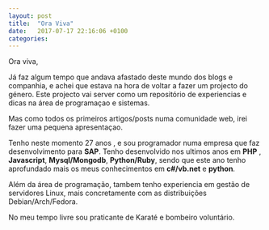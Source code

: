 ```yaml
---
layout: post
title:  "Ora Viva"
date:   2017-07-17 22:16:06 +0100
categories:
---
```


Ora viva,

Já faz algum tempo que andava afastado deste mundo dos blogs e companhia, e achei
que estava na hora de voltar a fazer um projecto do género.
Este projecto vai server como um repositório de experiencias e dicas na área de programaçao e sistemas.

Mas como todos os primeiros artigos/posts numa comunidade web, irei fazer uma pequena apresentaçao.

Tenho neste momento 27 anos , e sou programador numa empresa que faz desenvolvimento para **SAP**.
Tenho desenvolvido nos ultimos anos em **PHP** , **Javascript**, **Mysql/Mongodb**, **Python/Ruby**, sendo que este ano
tenho aprofundado mais os meus conhecimentos em **c#/vb.net** e **python**.

Além da área de programação, tambem tenho experiencia em gestão de servidores Linux,
mais concretamente com as distribuições Debian/Arch/Fedora.

No meu tempo livre sou praticante de Karaté e bombeiro voluntário.